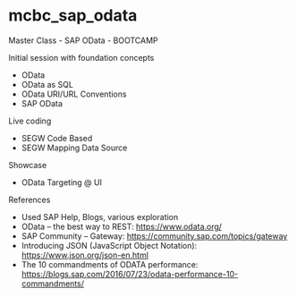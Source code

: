 # mcbc_sap_odata
Master Class - SAP OData - BOOTCAMP

Initial session with foundation concepts
  - OData
  - OData as SQL
  - OData URI/URL Conventions
  - SAP OData

Live coding
  - SEGW Code Based
  - SEGW Mapping Data Source

Showcase
  - OData Targeting @ UI

References
  - Used SAP Help, Blogs, various exploration
  - OData – the best way to REST:     https://www.odata.org/
  - SAP Community – Gateway:          https://community.sap.com/topics/gateway
  - Introducing JSON (JavaScript Object Notation):    https://www.json.org/json-en.html
  - The 10 commandments of ODATA performance:         https://blogs.sap.com/2016/07/23/odata-performance-10-commandments/

